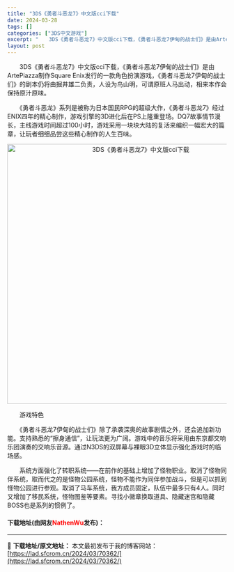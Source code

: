 ```yaml
---
title: "3DS《勇者斗恶龙7》中文版cci下载"
date: 2024-03-28
tags: []
categories: ["3DS中文游戏"]
excerpt: "　　3DS《勇者斗恶龙7》中文版cci下载，《勇者斗恶龙7伊甸的战士们》是由ArtePiazza制作Square Enix发行的一款角色扮演游戏，《勇者斗恶龙7伊甸的战士们》的剧本仍将由掘井雄二负责，人设为鸟山明，可谓原班人马出动，相来本作会保持原汁原味。 　　《勇者斗恶龙》系列是被称为日本国民RP&hellip;"
layout: post
---
```


 <p>　　3DS《勇者斗恶龙7》中文版cci下载，《勇者斗恶龙7伊甸的战士们》是由ArtePiazza制作Square Enix发行的一款角色扮演游戏，《勇者斗恶龙7伊甸的战士们》的剧本仍将由掘井雄二负责，人设为鸟山明，可谓原班人马出动，相来本作会保持原汁原味。</p> <p>　　《勇者斗恶龙》系列是被称为日本国民RPG的超级大作，《勇者斗恶龙7》经过ENIX四年的精心制作，游戏引擎的3D进化后在PS上隆重登场。DQ7故事情节漫长，主线游戏时间超过100小时，游戏采用一块块大陆的复活来编织一幅宏大的篇章，让玩者细细品尝这些精心制作的人生百味。</p> <p align="center"><img align="" border="0" src="https://lad.sfcrom.cn/wp-content/uploads/2024/03/20240328_660549348f108.webp" width="597" alt="3DS《勇者斗恶龙7》中文版cci下载" /></p> <p>　　游戏特色</p> <p>　　《勇者斗恶龙7伊甸的战士们》除了承袭深奥的故事剧情之外，还会追加新功能。支持熟悉的&ldquo;擦身通信&rdquo;，让玩法更为广阔。游戏中的音乐将采用由东京都交响乐团演奏的交响乐音源。通过N3DS的双屏幕与裸眼3D立体显示强化游戏时的临场感。</p> <p>　　系统方面强化了转职系统&mdash;&mdash;在前作的基础上增加了怪物职业。取消了怪物同伴系统，取而代之的是怪物公园系统，怪物不能作为同伴参加战斗，但是可以抓到怪物公园进行参观。取消了马车系统，我方成员固定，队伍中最多只有4人。同时又增加了移民系统，怪物图鉴等要素。寻找小徽章换取道具、隐藏迷宫和隐藏BOSS也是系列的惯例了。</p> <p><h4>下载地址(由网友<font color="red">NathenWu</font>发布)：</h4></p> 

---
📖 **下载地址/原文地址：** 本文最初发布于我的博客网站：[https://lad.sfcrom.cn/2024/03/70362/](https://lad.sfcrom.cn/2024/03/70362/)
